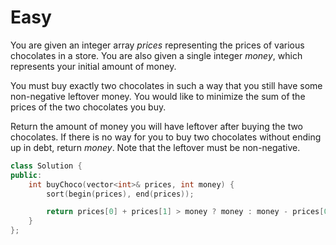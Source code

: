 # Easy

You are given an integer array $prices$ representing the prices of various chocolates in a store. You are also given a single integer $money$, which represents your initial amount of money.

You must buy exactly two chocolates in such a way that you still have some non-negative leftover money. You would like to minimize the sum of the prices of the two chocolates you buy.

Return the amount of money you will have leftover after buying the two chocolates. If there is no way for you to buy two chocolates without ending up in debt, return $money$. Note that the leftover must be non-negative.

```cpp
class Solution {
public:
    int buyChoco(vector<int>& prices, int money) {
        sort(begin(prices), end(prices));

        return prices[0] + prices[1] > money ? money : money - prices[0] - prices[1];
    }
};
```
